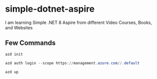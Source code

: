 # simple-dotnet-aspire

I am learning Simple .NET 8 Aspire from different Video Courses, Books, and Websites

## Few Commands

```powershell
azd init

azd auth login --scope https://management.azure.com//.default

azd up
```
